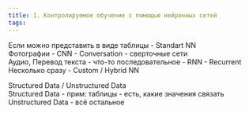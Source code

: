 ```yaml
---
title: 1. Контролируемое обучение с помощью нейронных сетей
tags:
---
```

Если можно представить в виде таблицы - Standart NN  
Фотографии - CNN - Conversation - сверточные сети  
Аудио, Перевод текста - что-то последовательное - RNN - Recurrent  
Несколько сразу - Custom / Hybrid NN  



Structured Data / Unstructured Data  
Structured Data - прим: таблицы - есть, какие значения связать  
Unstructured Data - всё остальное  